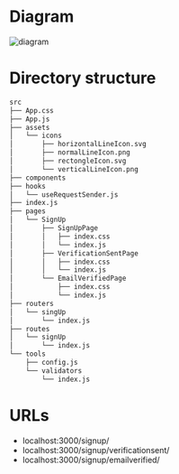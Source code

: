 # Diagram
![diagram](https://github.com/faridEsnaashari/shapesGenerator/blob/main/diagrams/usecaseDiagram)

# Directory structure

```html
src
├── App.css
├── App.js
├── assets
│   └── icons
│       ├── horizontalLineIcon.svg
│       ├── normalLineIcon.png
│       ├── rectongleIcon.svg
│       └── verticalLineIcon.png
├── components
├── hooks
│   └── useRequestSender.js
├── index.js
├── pages
│   └── SignUp
│       ├── SignUpPage
│       │   ├── index.css
│       │   └── index.js
│       ├── VerificationSentPage
│       │   ├── index.css
│       │   └── index.js
│       └── EmailVerifiedPage
│           ├── index.css
│           └── index.js
├── routers
│   └── singUp
│       └── index.js
├── routes
│   └── signUp
│       └── index.js
└── tools
    ├── config.js
    └── validators
        └── index.js
```

# URLs
- localhost:3000/signup/
- localhost:3000/signup/verificationsent/
- localhost:3000/signup/emailverified/
